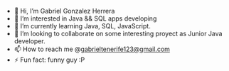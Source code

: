 - 👋 Hi, I’m Gabriel Gonzalez Herrera
- 👀 I’m interested in Java && SQL apps developing
- 🌱 I’m currently learning Java, SQL, JavaScript.
- 💞️ I’m looking to collaborate on some interesting proyect as Junior Java developer.
- 📫 How to reach me @gabrieltenerife123@gmail.com
- ⚡ Fun fact: funny guy :P

<!---
gabrieltenerife/gabrieltenerife is a ✨ special ✨ repository because its `README.md` (this file) appears on your GitHub profile.
You can click the Preview link to take a look at your changes.
--->
